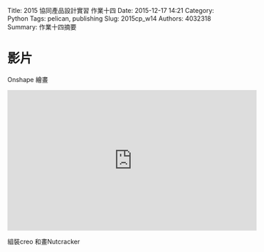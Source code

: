 Title: 2015 協同產品設計實習 作業十四
Date: 2015-12-17 14:21
Category: Python
Tags: pelican, publishing
Slug: 2015cp_w14
Authors: 4032318
Summary: 作業十四摘要


影片
============

Onshape 繪畫

<iframe width="560" height="315" src="https://www.youtube.com/embed/kd51QZzei1Y" frameborder="0" allowfullscreen></iframe>

組裝creo 和畫Nutcracker




